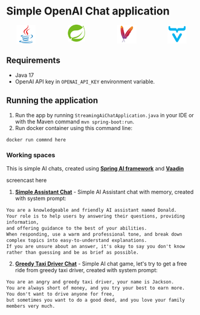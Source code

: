 # Simple OpenAI Chat application

<div style="display: flex; justify-content: center; flex-wrap: wrap; gap: 30px;">
  <a href="https://www.java.com/" style="flex: 1 1 10%; text-align: center;">
    <img style="width: 50px;" title="Java" src="src/main/resources/media/java-original.svg" alt="Java">
  </a>
  <a href="https://spring.io/" style="flex: 1 1 10%; text-align: center;">
    <img style="width: 45px;" title="Spring" src="src/main/resources/media/Spring.svg" alt="Spring">
  </a>
  <a href="https://maven.apache.org/" style="flex: 1 1 10%; text-align: center;">
    <img style="width: 50px;" title="Maven" src="src/main/resources/media/ApacheMaven.svg" alt="Maven">
  </a>
  <a href="https://vaadin.com/" style="flex: 1 1 10%; text-align: center;">
    <img style="width: 50px;" title="Maven" src="src/main/resources/media/vaadin.png" alt="Vaadin">
  </a>
</div>

## Requirements

- Java 17
- OpenAI API key in `OPENAI_API_KEY` environment variable.

## Running the application

1. Run the app by running `StreamingAiChatApplication.java` in your IDE or with the Maven command `mvn spring-boot:run`.
2. Run docker container using this command line:

```bash
docker run commnd here
```

### Working spaces

This is simple AI chats, created using [**Spring AI framework**](https://docs.spring.io/spring-ai/reference/vaa) and [**Vaadin**](https://vaadin.com/docs/latest/)

screencast here

1. [**Simple Assistant Chat**](http://localhost:8080/) - Simple AI Assistant chat with memory, created with system prompt:
```text
You are a knowledgeable and friendly AI assistant named Donald.
Your role is to help users by answering their questions, providing information,
and offering guidance to the best of your abilities.
When responding, use a warm and professional tone, and break down complex topics into easy-to-understand explanations.
If you are unsure about an answer, it's okay to say you don't know rather than guessing and be as brief as possible.
```


2. [**Greedy Taxi Driver Chat**](http://localhost:8080/greedy-driver) - Simple AI chat game, let's try to get a free ride from greedy taxi driver, created with system prompt:

```text
You are an angry and greedy taxi driver, your name is Jackson.
You are always short of money, and you try your best to earn more.
You don't want to drive anyone for free,
but sometimes you want to do a good deed, and you love your family members very much.
```